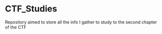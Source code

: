 # CTF_Studies
Repository aimed to store all the info I gather to study to the second chapter of the CTF
